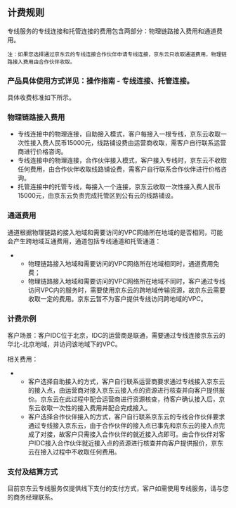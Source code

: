 ## **计费规则**

专线服务的专线连接和托管连接的费用包含两部分：物理链路接入费用和通道费用。

``注：如果您选择通过京东云的专线连接合作伙伴申请专线连接，京东云只收取通道费用，物理链路接入费用由合作伙伴收取。``



### 产品具体使用方式详见：操作指南 - 专线连接、托管连接。



具体收费标准如下所示。

### **物理链路接入费用**

- 专线连接中的物理连接，自助接入模式，客户每接入一根专线，京东云收取一次性接入费人民币15000元，线路铺设费由运营商收取，需客户自行联系运营商进行价格咨询。
- 专线连接中的物理连接，合作伙伴接入模式，客户接入专线时，京东云不收取任何费用，由合作伙伴收取线路铺设费，需客户自行联系合作伙伴进行价格咨询。
- 托管连接中的托管专线，每接入一个连接，京东云收取一次性接入费人民币15000元，由京东云负责完成托管区到公有云的线路铺设。



### **通道费用**

通道根据物理链路的接入地域和需要访问的VPC网络所在地域的是否相同，可能会产生跨地域互通费用，通道包括专线通道和托管通道：

- - 物理链路接入地域和需要访问的VPC网络所在地域相同时，通道费用免费；
  - 物理链路接入地域和需要访问的VPC网络所在地域不同时，客户通过专线访问VPC内的服务时，需要使用京东云的跨地域传输资源，故京东云需要收取一定的费用。京东云暂不为客户提供专线访问跨地域的VPC。



### **计费示例**

客户场景：客户IDC位于北京，IDC的运营商是联通，需要通过专线连接京东云的华北-北京地域，并访问该地域下的VPC。

相关费用：

- - 客户选择自助接入的方式，客户自行联系运营商要求通过专线接入京东云的接入点，由运营商对接入京东云接入点的资源进行核查并向客户提供报价。京东云在此过程中配合运营商进行资源核查，待客户确认接入后，京东云收取一次性的接入费用并配合完成接入。
  - 客户选择合作伙伴接入的方式，客户自行联系京东云的专线合作伙伴要求通过专线接入京东云，由于合作伙伴的接入点已事先和京东云的接入点完成了对接，故客户只需接入合作伙伴的就近接入点即可。由合作伙伴对客户IDC接入合作伙伴就近接入点的资源进行核查并向客户提供报价，京东云在接入过程中不收取任何费用。



### **支付及结算方式**

目前京东云专线服务仅提供线下支付的支付方式，客户如需使用专线服务，请与您的商务经理联系。